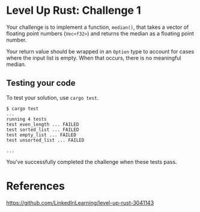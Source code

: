 # Level Up Rust: Challenge 1

Your challenge is to implement a function, `median()`, that takes a vector of floating point numbers (`Vec<f32>`) and returns the median as a floating point number.

Your return value should be wrapped in an `Option` type to account for cases where the input list is empty. When that occurs, there is no meaningful median.

## Testing your code

To test your solution, use `cargo test`.

```console
$ cargo test
...
running 4 tests
test even_length ... FAILED
test sorted_list ... FAILED
test empty_list ... FAILED
test unsorted_list ... FAILED

...
```

You've successfully completed the challenge when these tests pass.

# References
https://github.com/LinkedInLearning/level-up-rust-3041143
